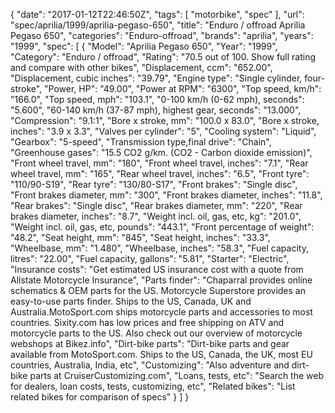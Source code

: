 {
    "date": "2017-01-12T22:46:50Z",
    "tags": [
        "motorbike",
        "spec"
    ],
    "url": "spec\/aprilia\/1999\/aprilia-pegaso-650",
    "title": "Enduro \/ offroad Aprilia Pegaso 650",
    "categories": "Enduro-offroad",
    "brands": "aprilia",
    "years": "1999",
    "spec": [
        {
            "Model": "Aprilia Pegaso 650",
            "Year": "1999",
            "Category": "Enduro \/ offroad",
            "Rating": "70.5 out of 100. Show full rating and compare with other bikes",
            "Displacement, ccm": "652.00",
            "Displacement, cubic inches": "39.79",
            "Engine type": "Single cylinder, four-stroke",
            "Power, HP": "49.00",
            "Power at RPM": "6300",
            "Top speed, km\/h": "166.0",
            "Top speed, mph": "103.1",
            "0-100 km\/h (0-62 mph), seconds": "5.600",
            "60-140 km\/h (37-87 mph), highest gear, seconds": "13.000",
            "Compression": "9.1:1",
            "Bore x stroke, mm": "100.0 x 83.0",
            "Bore x stroke, inches": "3.9 x 3.3",
            "Valves per cylinder": "5",
            "Cooling system": "Liquid",
            "Gearbox": "5-speed",
            "Transmission type,final drive": "Chain",
            "Greenhouse gases": "15.5 CO2 g\/km. (CO2 - Carbon dioxide emission)",
            "Front wheel travel, mm": "180",
            "Front wheel travel, inches": "7.1",
            "Rear wheel travel, mm": "165",
            "Rear wheel travel, inches": "6.5",
            "Front tyre": "110\/90-S19",
            "Rear tyre": "130\/80-S17",
            "Front brakes": "Single disc",
            "Front brakes diameter, mm": "300",
            "Front brakes diameter, inches": "11.8",
            "Rear brakes": "Single disc",
            "Rear brakes diameter, mm": "220",
            "Rear brakes diameter, inches": "8.7",
            "Weight incl. oil, gas, etc, kg": "201.0",
            "Weight incl. oil, gas, etc, pounds": "443.1",
            "Front percentage of weight": "48.2",
            "Seat height, mm": "845",
            "Seat height, inches": "33.3",
            "Wheelbase, mm": "1.480",
            "Wheelbase, inches": "58.3",
            "Fuel capacity, litres": "22.00",
            "Fuel capacity, gallons": "5.81",
            "Starter": "Electric",
            "Insurance costs": "Get estimated US insurance cost with a quote from Allstate Motorcycle Insurance",
            "Parts finder": "Chaparral provides online schematics & OEM parts for the US.   Motorcycle Superstore provides an easy-to-use parts finder. Ships to the US, Canada, UK and Australia.MotoSport.com ships motorcycle parts and accessories to most countries.    Sixity.com has low prices and free shipping on ATV and motorcycle parts to the US. Also check out our overview of motorcycle webshops at Bikez.info",
            "Dirt-bike parts": "Dirt-bike parts and gear available from MotoSport.com. Ships to the US, Canada, the UK, most EU countries, Australia, India, etc",
            "Customizing": "Also adventure and dirt-bike parts at CruiserCustomizing.com",
            "Loans, tests, etc": "Search the web for dealers, loan costs, tests, customizing, etc",
            "Related bikes": "List related bikes for comparison of specs"
        }
    ]
}